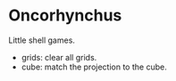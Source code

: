 # Oncorhynchus
Little shell games.
- grids: clear all grids.
- cube: match the projection to the cube.
